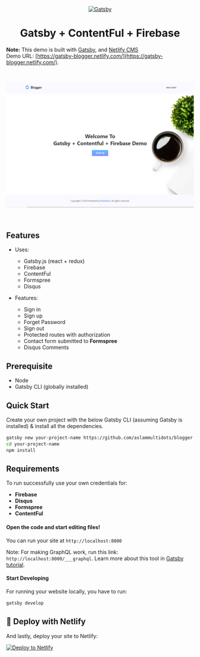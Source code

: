 <p align="center">
  <a href="https://www.gatsbyjs.org">
    <img alt="Gatsby" src="https://www.gatsbyjs.org/monogram.svg" width="60" />
  </a>
</p>
<h1 align="center">
  Gatsby + ContentFul + Firebase
</h1>

**Note:** This demo is built with [Gatsby](https://www.gatsbyjs.org/), and [Netlify CMS](https://www.netlifycms.org) <br />
Demo URL: [https://gatsby-blogger.netlify.com/](https://gatsby-blogger.netlify.com/).

 <br />

![](docs/screenshot.png) <br />

  <br />

## Features

- Uses:
  - Gatsby.js (react + redux)
  - Firebase
  - ContentFul
  - Formspree
  - Disqus

- Features:
  - Sign in
  - Sign up
  - Forget Password
  - Sign out
  - Protected routes with authorization
  - Contact form submitted to **Formspree**
  - Disqus Comments

## Prerequisite

- Node
- Gatsby CLI (globally installed)

## Quick Start

Create your own project with the below Gatsby CLI (assuming Gatsby is installed) & install all the dependencies.


```sh
gatsby new your-project-name https://github.com/aslammultidots/blogger
cd your-project-name
npm install
```

## Requirements 

To run successfully use your own credentials for:
  - **Firebase**
  - **Disqus**
  - **Formspree**
  - **ContentFul**


#### Open the code and start editing files!

You can run your site at `http://localhost:8000`

Note: For making GraphQL work, run this link: `http://localhost:8000/___graphql`. Learn more about this tool in [Gatsby tutorial](https://www.gatsbyjs.org/tutorial/part-five/#introducing-graphiql).


#### Start Developing

For running your website locally, you have to run:

```sh
gatsby develop
```


## 💫 Deploy with Netlify

And lastly, deploy your site to Netlify:

[![Deploy to Netlify](https://www.netlify.com/img/deploy/button.svg)](https://app.netlify.com/start/deploy?repository=https://github.com/aslammultidots/blogger)
